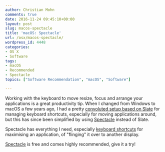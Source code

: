 ```yaml
---
author: Christian Mohn
comments: true
date: 2016-11-24 09:45:10+00:00
layout: post
slug: macos-spectacle
title: 'macOS: Spectacle'
url: /osx/macos-spectacle/
wordpress_id: 4448
categories:
- OS X
- Software
tags:
- macOS
- Recommended
- Spectacle
topics: ["Software Recommendation", "macOS", "Software"]

---
```


Working with the keyboard to move resize, focus and arrange your applications is a great productivity tip. When I changed from Windows to macOS a few years ago, I had a pretty [convoluted setup based on Slate](http://vninja.net/osx/slate-setup/) for managing keyboard shortcuts, especially for moving applications around, but this has since been simplified by using [Spectacle](https://www.spectacleapp.com) instead of Slate.

<!--more-->


Spectacle has everything I need, especially [keyboard shortcuts](https://github.com/eczarny/spectacle#keyboard-shortcuts) for maximising an application, of "flinging" it over to another display.

[Spectacle](https://www.spectacleapp.com) is free and comes highly recommended, give it a try!

